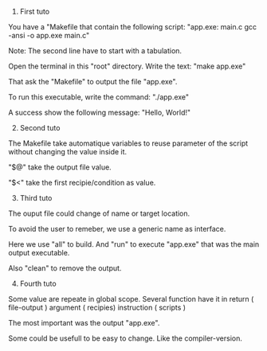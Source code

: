 
1) First tuto

You have a "Makefile that contain the following script:
	"app.exe: main.c
		gcc -ansi -o app.exe main.c"

Note:
	The second line have to start with a tabulation.

Open the terminal in this "root" directory.
Write the text:
	"make app.exe"

That ask the "Makefile" to output the file "app.exe".

To run this executable,
write the command:
	"./app.exe"

A success show the following message:
	"Hello, World!"

2) Second tuto

The Makefile take automatique variables
to reuse parameter of the script
without changing the value inside it.

"$@" take the output file value.

"$<" take the first recipie/condition as value.

3) Third tuto

The ouput file could change of name or target location.

To avoid the user to remeber,
we use a generic name as interface.

Here we use "all" to build.
And "run" to execute "app.exe"
that was the main output executable.

Also "clean" to remove the output.

4) Fourth tuto

Some value are repeate in global scope.
Several function have it in return ( file-output )
argument ( recipies)
instruction ( scripts )

The most important was the output "app.exe".

Some could be usefull to be easy to change.
Like the compiler-version.



